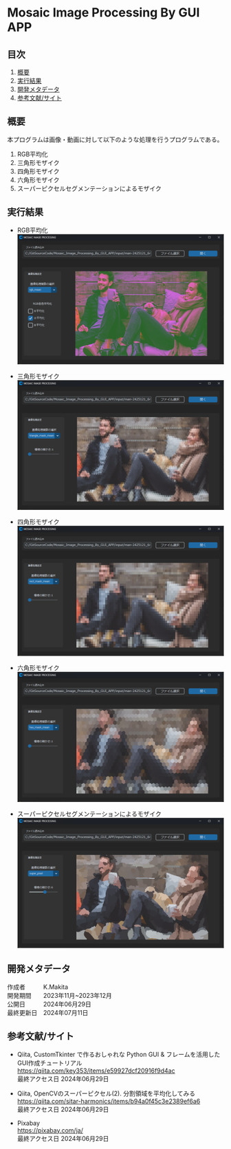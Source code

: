 # Mosaic Image Processing By GUI APP

## 目次
1. [概要](#概要)
1. [実行結果](#実行結果)
1. [開発メタデータ](#開発メタデータ)
1. [参考文献/サイト](#参考文献サイト)

## 概要
本プログラムは画像・動画に対して以下のような処理を行うプログラムである。
1. RGB平均化
1. 三角形モザイク
1. 四角形モザイク
1. 六角形モザイク
1. スーパーピクセルセグメンテーションによるモザイク


## 実行結果
- RGB平均化<br>
![RGB_mean](pic/RGB_mean.png)

- 三角形モザイク<br>
![Triangle_mosaic](pic/Triangle_mosaic.png)

- 四角形モザイク<br>
![Square_mosaic](pic/Square_mosaic.png)

- 六角形モザイク<br>
![Hexagon_mosaic](pic/Hexagon_mosaic.png)

- スーパーピクセルセグメンテーションによるモザイク<br>
![Super_pixcel_mosaic](pic/Super_pixcel_mosaic.png)


## 開発メタデータ
作成者&emsp;&emsp;&emsp;K.Makita</br>
開発期間&emsp;&emsp;2023年11月~2023年12月</br>
公開日&emsp;&emsp;&emsp;2024年06月29日</br>
最終更新日&emsp;2024年07月11日</br>

## 参考文献/サイト
- Qiita, CustomTkinter で作るおしゃれな Python GUI & フレームを活用したGUI作成チュートリアル  
https://qiita.com/key353/items/e59927dcf20916f9d4ac  
最終アクセス日 2024年06月29日

- Qiita, OpenCVのスーパーピクセル(2). 分割領域を平均化してみる  
https://qiita.com/sitar-harmonics/items/b94a0f45c3e2389ef6a6  
最終アクセス日 2024年06月29日

- Pixabay  
https://pixabay.com/ja/  
最終アクセス日 2024年06月29日